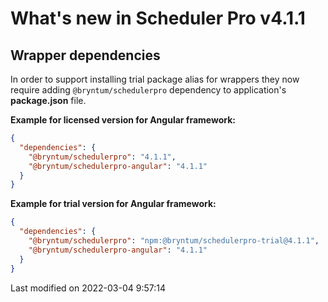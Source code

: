 # What's new in Scheduler Pro v4.1.1

## Wrapper dependencies

In order to support installing trial package alias for wrappers they now require adding `@bryntum/schedulerpro`
dependency to application's **package.json** file.

**Example for licensed version for Angular framework:**

```json
{
  "dependencies": {
    "@bryntum/schedulerpro": "4.1.1",
    "@bryntum/schedulerpro-angular": "4.1.1"
  }
}
```

**Example for trial version for Angular framework:**

```json
{
  "dependencies": {
    "@bryntum/schedulerpro": "npm:@bryntum/schedulerpro-trial@4.1.1",
    "@bryntum/schedulerpro-angular": "4.1.1"
  }
}
```


<p class="last-modified">Last modified on 2022-03-04 9:57:14</p>